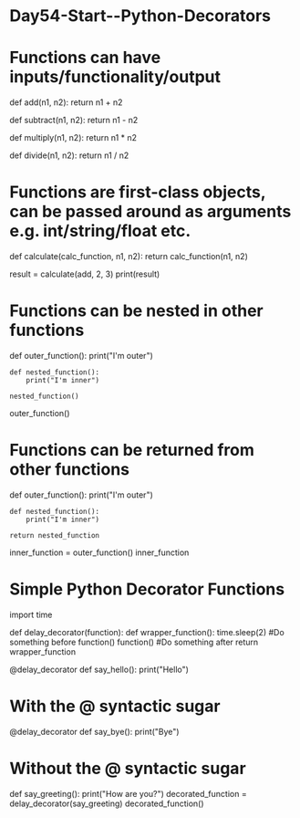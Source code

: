 # Day54-Start--Python-Decorators

# Functions can have inputs/functionality/output
def add(n1, n2):
    return n1 + n2

def subtract(n1, n2):
    return n1 - n2

def multiply(n1, n2):
    return n1 * n2

def divide(n1, n2):
    return n1 / n2

# Functions are first-class objects, can be passed around as arguments e.g. int/string/float etc.

def calculate(calc_function, n1, n2):
    return calc_function(n1, n2)

result = calculate(add, 2, 3)
print(result)

# Functions can be nested in other functions

def outer_function():
    print("I'm outer")

    def nested_function():
        print("I'm inner")

    nested_function()

outer_function()

# Functions can be returned from other functions
def outer_function():
    print("I'm outer")

    def nested_function():
        print("I'm inner")

    return nested_function

inner_function = outer_function()
inner_function


# Simple Python Decorator Functions
import time

def delay_decorator(function):
    def wrapper_function():
        time.sleep(2)
        #Do something before
        function()
        function()
        #Do something after
    return wrapper_function

@delay_decorator
def say_hello():
    print("Hello")

# With the @ syntactic sugar
@delay_decorator
def say_bye():
    print("Bye")

# Without the @ syntactic sugar
def say_greeting():
    print("How are you?")
decorated_function = delay_decorator(say_greeting)
decorated_function()
